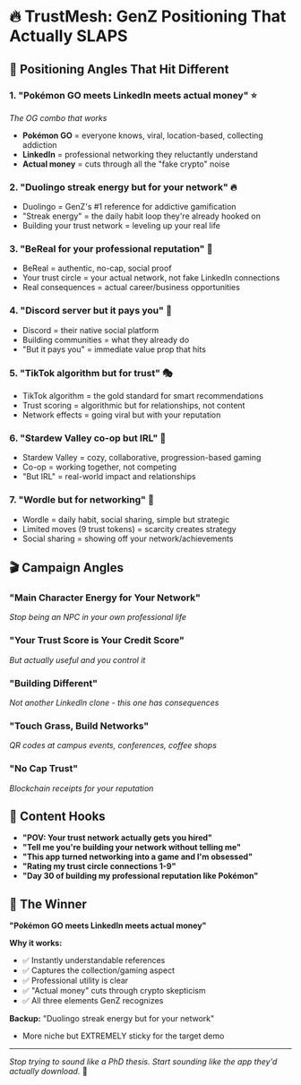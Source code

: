 # 🔥 TrustMesh: GenZ Positioning That Actually SLAPS

## 🎯 Positioning Angles That Hit Different

### 1. **"Pokémon GO meets LinkedIn meets actual money"** ⭐️ 
*The OG combo that works*
- **Pokémon GO** = everyone knows, viral, location-based, collecting addiction
- **LinkedIn** = professional networking they reluctantly understand  
- **Actual money** = cuts through all the "fake crypto" noise

### 2. **"Duolingo streak energy but for your network"** 🔥
- Duolingo = GenZ's #1 reference for addictive gamification
- "Streak energy" = the daily habit loop they're already hooked on
- Building your trust network = leveling up your real life

### 3. **"BeReal for your professional reputation"** 📸
- BeReal = authentic, no-cap, social proof
- Your trust circle = your actual network, not fake LinkedIn connections
- Real consequences = actual career/business opportunities

### 4. **"Discord server but it pays you"** 💸
- Discord = their native social platform
- Building communities = what they already do
- "But it pays you" = immediate value prop that hits

### 5. **"TikTok algorithm but for trust"** 🎭
- TikTok algorithm = the gold standard for smart recommendations
- Trust scoring = algorithmic but for relationships, not content
- Network effects = going viral but with your reputation

### 6. **"Stardew Valley co-op but IRL"** 🌱
- Stardew Valley = cozy, collaborative, progression-based gaming
- Co-op = working together, not competing
- "But IRL" = real-world impact and relationships

### 7. **"Wordle but for networking"** 🧩
- Wordle = daily habit, social sharing, simple but strategic
- Limited moves (9 trust tokens) = scarcity creates strategy
- Social sharing = showing off your network/achievements



## 🎬 Campaign Angles

### **"Main Character Energy for Your Network"**
*Stop being an NPC in your own professional life*

### **"Your Trust Score is Your Credit Score"** 
*But actually useful and you control it*

### **"Building Different"** 
*Not another LinkedIn clone - this one has consequences*

### **"Touch Grass, Build Networks"** 
*QR codes at campus events, conferences, coffee shops*

### **"No Cap Trust"** 
*Blockchain receipts for your reputation*

## 📱 Content Hooks

- **"POV: Your trust network actually gets you hired"**
- **"Tell me you're building your network without telling me"** 
- **"This app turned networking into a game and I'm obsessed"**
- **"Rating my trust circle connections 1-9"**
- **"Day 30 of building my professional reputation like Pokémon"**

## 🎯 The Winner

**"Pokémon GO meets LinkedIn meets actual money"** 

**Why it works:**
- ✅ Instantly understandable references
- ✅ Captures the collection/gaming aspect  
- ✅ Professional utility is clear
- ✅ "Actual money" cuts through crypto skepticism
- ✅ All three elements GenZ recognizes

**Backup:** "Duolingo streak energy but for your network"
- More niche but EXTREMELY sticky for the target demo

---

*Stop trying to sound like a PhD thesis. Start sounding like the app they'd actually download.* 📲